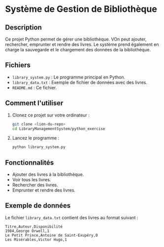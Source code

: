 
# Système de Gestion de Bibliothèque

## Description
Ce projet Python permet de gérer une bibliothèque. VOn peut ajouter, rechercher, emprunter et rendre des livres. Le système prend également en charge la sauvegarde et le chargement des données de la bibliothèque.

## Fichiers
- `library_system.py` : Le programme principal en Python.
- `library_data.txt` : Exemple de fichier de données avec des livres.
- `README.md` : Ce fichier.

## Comment l'utiliser
1. Clonez ce projet sur votre ordinateur :
   ```bash
   git clone <lien-du-repo>
   cd LibraryManagementSystem/python_exercise
   ```
2. Lancez le programme :
   ```bash
   python library_system.py
   ```

## Fonctionnalités
- Ajouter des livres à la bibliothèque.
- Voir tous les livres.
- Rechercher des livres.
- Emprunter et rendre des livres.

## Exemple de données
Le fichier `library_data.txt` contient des livres au format suivant :
```
Titre,Auteur,Disponibilité
1984,George Orwell,1
Le Petit Prince,Antoine de Saint-Exupéry,0
Les Misérables,Victor Hugo,1
```
